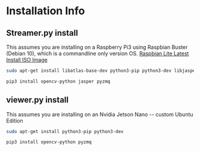 # Installation Info

## Streamer.py install

This assumes you are installing on a Raspberry Pi3 using Raspbian Buster (Debian 10), which is a commandline only version OS. 
[Raspbian Lite Latest Install ISO Image](https://downloads.raspberrypi.org/raspbian_lite_latest "Raspbian Lite Latest Install ISO Image")

```bash
sudo apt-get install libatlas-base-dev python3-pip python3-dev libjasper-dev libqtgui4 libqt4-test libilmbase-dev libopenexr-dev libgstreamer1.0-dev python3-picamera libavcodec-dev libavformat-dev libswscale-dev

pip3 install opencv-python jasper pyzmq
```

## viewer.py install

This assumes you are installing on an Nvidia Jetson Nano -- custom Ubuntu Edition

```bash
sudo apt-get install python3-pip python3-dev

pip3 install opencv-python pyzmq
```
